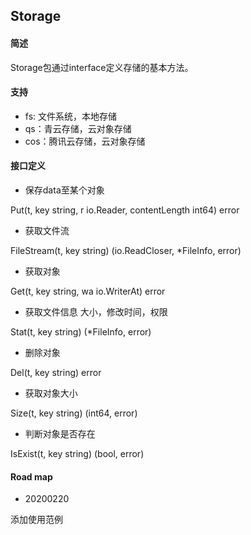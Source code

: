 ## Storage

#### 简述

Storage包通过interface定义存储的基本方法。

#### 支持
- fs: 文件系统，本地存储
- qs：青云存储，云对象存储
- cos：腾讯云存储，云对象存储

#### 接口定义

- 保存data至某个对象

Put(t, key string, r io.Reader, contentLength int64) error

- 获取文件流

FileStream(t, key string) (io.ReadCloser, *FileInfo, error)

- 获取对象

Get(t, key string, wa io.WriterAt) error

- 获取文件信息  大小，修改时间，权限

Stat(t, key string) (*FileInfo, error)

- 删除对象
	
Del(t, key string) error

- 获取对象大小

Size(t, key string) (int64, error)

- 判断对象是否存在
	
IsExist(t, key string) (bool, error)

#### Road map

- 20200220

添加使用范例